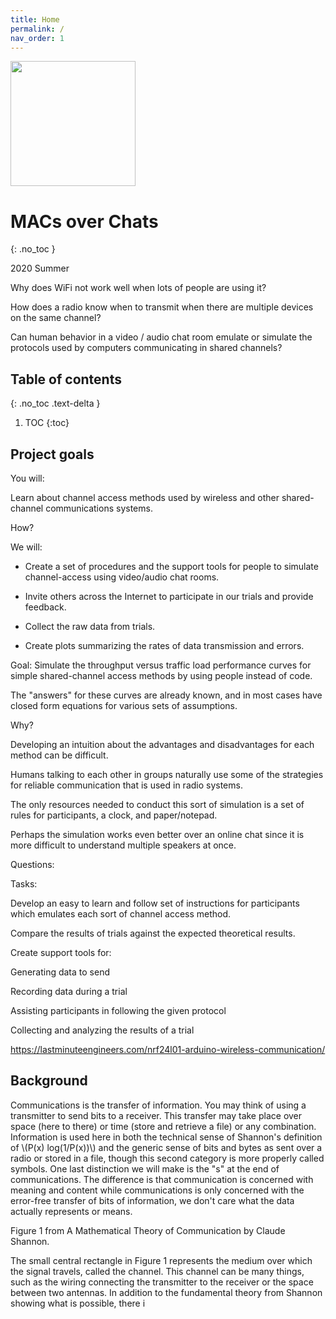 ```yaml
---
title: Home
permalink: /
nav_order: 1
---
```



<script type="text/javascript"
        src="https://cdnjs.cloudflare.com/ajax/libs/mathjax/2.7.0/MathJax.js?config=TeX-AMS_CHTML"></script>

<img src="{{ 'image/logo.svg' | absolute_url }}" width="200"/>


<!--
$$\int_1^4 \exp{3}dx$$

\\(2\pi \ln asdfa\\)
-->

# MACs over Chats
{: .no_toc }

2020 Summer


Why does WiFi not work well when lots of people are using it?

How does a radio know when to transmit when there are multiple devices on the same channel?

Can human behavior in a video / audio chat room emulate or simulate the protocols used by computers communicating in shared channels?



## Table of contents
{: .no_toc .text-delta }

1. TOC
{:toc}



## Project goals

You will:

Learn about channel access methods used by wireless and other shared-channel communications systems.


How?


We will: 

* Create a set of procedures and the support tools for people to simulate channel-access using video/audio chat rooms.
* Invite others across the Internet to participate in our trials and provide
  feedback.

* Collect the raw data from trials.

* Create plots summarizing the rates of data transmission and errors.

Goal:  Simulate the throughput versus traffic load performance curves for simple shared-channel access methods by using people instead of code.

The "answers" for these curves are already known, and in most cases have closed form equations for various sets of assumptions.

Why?

Developing an intuition about the advantages and disadvantages for each method can be difficult.

Humans talking to each other in groups naturally use some of the strategies for reliable communication that is used in radio systems.

The only resources needed to conduct this sort of simulation is a set of rules for participants, a clock, and paper/notepad.

Perhaps the simulation works even better over an online chat since it is more difficult to understand multiple speakers at once.

Questions:

Tasks:

Develop an easy to learn and follow set of instructions for participants which emulates each sort of channel access method.

Compare the results of trials against the expected theoretical results.

Create support tools for:

Generating data to send

Recording data during a trial

Assisting participants in following the given protocol

Collecting and analyzing the results of a trial



https://lastminuteengineers.com/nrf24l01-arduino-wireless-communication/



## Background

Communications is the transfer of information.  You may think of using a transmitter to send bits to a receiver.  This transfer may take place over space (here to there) or time (store and retrieve a file) or any combination.  Information is used here in both the technical sense of Shannon's definition of \\(P(x) log(1/P(x))\\) and the generic sense of bits and bytes as sent over a radio or stored in a file, though this second category is more properly called symbols.
One last distinction we will make is the "s" at the end of communications.  The difference is that communication is concerned with meaning and content while communications is only concerned with the error-free transfer of bits of information, we don't care what the data actually represents or means.


Figure 1 from A Mathematical Theory of Communication by Claude Shannon.

The small central rectangle in Figure 1 represents the medium over which the signal travels, called the channel.  This channel can be many things, such as the wiring connecting the transmitter to the receiver or the space between two antennas.
In addition to the fundamental theory from Shannon showing what is possible, there i




<!--
 vim: tw=0
 -->
